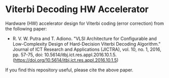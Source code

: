# Viterbi Decoding HW Accelerator

Hardware (HW) accelerator design for Viterbi coding (error correction) from the following paper:
- R. V. W. Putra and T. Adiono. "VLSI Architecture for Configurable and Low-Complexity Design of Hard-Decision Viterbi Decoding Algorithm." Journal of ICT Research and Applications (JICTRA), vol. 10, no. 1, 2016, pp. 57-75, doi: 10.5614/itbj.ict.res.appl.2016.10.1.5. (https://doi.org/10.5614/itbj.ict.res.appl.2016.10.1.5)

If you find this repository useful, please cite the above paper.
